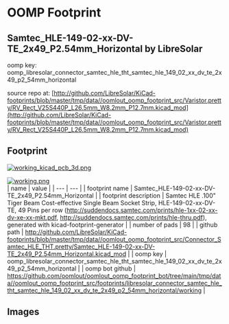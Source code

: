 # OOMP Footprint  
## Samtec_HLE-149-02-xx-DV-TE_2x49_P2.54mm_Horizontal  by LibreSolar  
  
oomp key: oomp_libresolar_connector_samtec_hle_tht_samtec_hle_149_02_xx_dv_te_2x49_p2_54mm_horizontal  
  
source repo at: [http://github.com/LibreSolar/KiCad-footprints/blob/master/tmp/data//oomlout_oomp_footprint_src/Varistor.pretty/RV_Rect_V25S440P_L26.5mm_W8.2mm_P12.7mm.kicad_mod](http://github.com/LibreSolar/KiCad-footprints/blob/master/tmp/data//oomlout_oomp_footprint_src/Varistor.pretty/RV_Rect_V25S440P_L26.5mm_W8.2mm_P12.7mm.kicad_mod)  
## Footprint  
  
[![working_kicad_pcb_3d.png](working_kicad_pcb_3d_600.png)](working_kicad_pcb_3d.png)  
  
[![working.png](working_600.png)](working.png)  
| name | value | 
| --- | --- | 
| footprint name | Samtec_HLE-149-02-xx-DV-TE_2x49_P2.54mm_Horizontal | 
| footprint description | Samtec HLE .100" Tiger Beam Cost-effective Single Beam Socket Strip, HLE-149-02-xx-DV-TE, 49 Pins per row (http://suddendocs.samtec.com/prints/hle-1xx-02-xx-dv-xe-xx-mkt.pdf, http://suddendocs.samtec.com/prints/hle-thru.pdf), generated with kicad-footprint-generator | 
| number of pads | 98 | 
| github path | http://github.com/LibreSolar/KiCad-footprints/blob/master/tmp/data//oomlout_oomp_footprint_src/Connector_Samtec_HLE_THT.pretty/Samtec_HLE-149-02-xx-DV-TE_2x49_P2.54mm_Horizontal.kicad_mod | 
| oomp key | oomp_libresolar_connector_samtec_hle_tht_samtec_hle_149_02_xx_dv_te_2x49_p2_54mm_horizontal | 
| oomp bot github | https://github.com/oomlout/oomlout_oomp_footprint_bot/tree/main/tmp/data//oomlout_oomp_footprint_src/footprints/libresolar_connector_samtec_hle_tht_samtec_hle_149_02_xx_dv_te_2x49_p2_54mm_horizontal/working | 
## Images  
